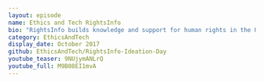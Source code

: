 ```yaml
---
layout: episode
name: Ethics and Tech RightsInfo
bio: "RightsInfo builds knowledge and support for human rights in the UK by producing engaging, accessible and beautifully-presented online human rights content. In two years, we have created a new digital media space for human rights, featuring award-winning infographics, stories, videos and explainers. Our work now reaches over a million people every week."
category: EthicsAndTech
display_date: October 2017
github: EthicsAndTech/RightsInfo-Ideation-Day
youtube_teaser: 9NUjymANLrQ
youtube_full: M9B08EI1mvA
---
```

